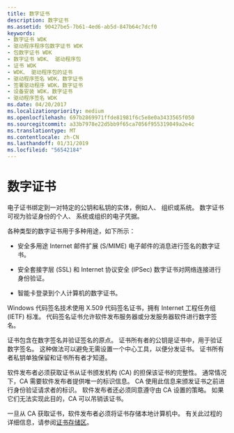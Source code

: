 ```yaml
---
title: 数字证书
description: 数字证书
ms.assetid: 90427be5-7b61-4ed6-ab5d-847b64c7dcf0
keywords:
- 数字证书 WDK
- 驱动程序程序包数字证书 WDK
- 包数字证书 WDK
- 数字证书 WDK、 驱动程序包
- 证书 WDK
- WDK、 驱动程序包的证书
- 驱动程序签名 WDK，数字证书
- 签署驱动程序 WDK，数字证书
- 设备安装 WDK，数字证书
- 驱动程序签名 WDK
ms.date: 04/20/2017
ms.localizationpriority: medium
ms.openlocfilehash: 697b2869971ffde81981f6c5e8e0a3433565f050
ms.sourcegitcommit: a33b7978e22d5bb9f65ca7056f955319049a2e4c
ms.translationtype: MT
ms.contentlocale: zh-CN
ms.lasthandoff: 01/31/2019
ms.locfileid: "56542184"
---
```

# <a name="digital-certificates"></a>数字证书


电子证书绑定到一对特定的公钥和私钥的实体，例如人、 组织或系统。 数字证书可视为验证身份的个人、 系统或组织的电子凭据。

各种类型的数字证书用于多种用途，如下所示：

-   安全多用途 Internet 邮件扩展 (S/MIME) 电子邮件的消息进行签名的数字证书。

-   安全套接字层 (SSL) 和 Internet 协议安全 (IPSec) 数字证书对网络连接进行身份验证。

-   智能卡登录到个人计算机的数字证书。

Windows 代码签名技术使用 X.509 代码签名证书，拥有 Internet 工程任务组 (IETF) 标准。 代码签名证书允许软件发布服务器或分发服务器软件进行数字签名。

证书包含在数字签名并验证签名的原点。 证书所有者的公钥是证书中，用于验证数字签名。 这种做法可以避免无需设置一个中心工具，以便分发证书。 证书所有者私钥单独保留和证书所有者才知道。

软件发布者必须获取证书从证书颁发机构 (CA) 的担保该证书的完整性。 通常情况下，CA 需要软件发布者提供唯一的标识信息。 CA 使用此信息来颁发证书之前进行身份验证请求者的标识。 软件发布者还必须同意遵守由 CA 设置的策略。 如果它们无法实现此目的，CA 可以吊销该证书。

一旦从 CA 获取证书，软件发布者必须将证书存储本地计算机中。 有关此过程的详细信息，请参阅[证书存储区](certificate-stores.md)。

 

 






